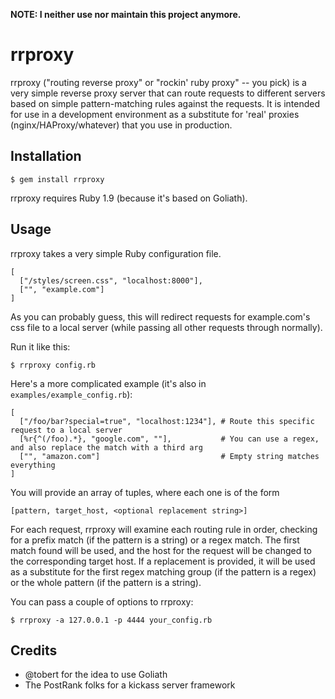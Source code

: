 **NOTE: I neither use nor maintain this project anymore.**

rrproxy
=======

rrproxy ("routing reverse proxy" or "rockin' ruby proxy" -- you pick) is a very simple reverse proxy server
that can route requests to different servers based on simple pattern-matching rules against the requests. It
is intended for use in a development environment as a substitute for 'real' proxies (nginx/HAProxy/whatever)
that you use in production.

Installation
------------

    $ gem install rrproxy

rrproxy requires Ruby 1.9 (because it's based on Goliath).

Usage
-----

rrproxy takes a very simple Ruby configuration file.

    [
      ["/styles/screen.css", "localhost:8000"],
      ["", "example.com"]
    ]

As you can probably guess, this will redirect requests for example.com's css file to a local server (while
passing all other requests through normally).

Run it like this:

    $ rrproxy config.rb

Here's a more complicated example (it's also in `examples/example_config.rb`):

    [
      ["/foo/bar?special=true", "localhost:1234"], # Route this specific request to a local server
      [%r{^(/foo).*}, "google.com", ""],           # You can use a regex, and also replace the match with a third arg
      ["", "amazon.com"]                           # Empty string matches everything
    ]

You will provide an array of tuples, where each one is of the form

    [pattern, target_host, <optional replacement string>]

For each request, rrproxy will examine each routing rule in order, checking for a prefix match (if the pattern
is a string) or a regex match. The first match found will be used, and the host for the request will be
changed to the corresponding target host. If a replacement is provided, it will be used as a substitute for
the first regex matching group (if the pattern is a regex) or the whole pattern (if the pattern is a string).

You can pass a couple of options to rrproxy:

    $ rrproxy -a 127.0.0.1 -p 4444 your_config.rb

Credits
-------

* @tobert for the idea to use Goliath
* The PostRank folks for a kickass server framework

